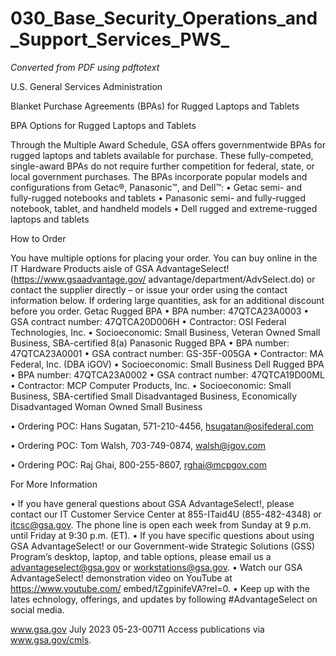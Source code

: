 # 030_Base_Security_Operations_and_Support_Services_PWS_

_Converted from PDF using pdftotext_

U.S. General Services Administration

Blanket Purchase Agreements (BPAs)
for Rugged Laptops and Tablets

BPA Options for Rugged Laptops and Tablets

Through the Multiple Award Schedule, GSA offers governmentwide BPAs for rugged
laptops and tablets available for purchase. These fully-competed, single-award BPAs do
not require further competition for federal, state, or local government purchases. The
BPAs incorporate popular models and configurations from Getac®, Panasonic™, and Dell™:
• Getac semi- and fully-rugged notebooks and tablets
• Panasonic semi- and fully-rugged notebook, tablet, and handheld models
• Dell rugged and extreme-rugged laptops and tablets

How to Order

You have multiple options for placing your order. You can buy online in the IT
Hardware Products aisle of GSA AdvantageSelect! (https://www.gsaadvantage.gov/
advantage/department/AdvSelect.do) or contact the supplier directly – or issue
your order using the contact information below. If ordering large quantities, ask for an
additional discount before you order.
Getac Rugged BPA
• BPA number: 47QTCA23A0003
• GSA contract number: 47QTCA20D006H
• Contractor: OSI Federal Technologies, Inc.
• Socioeconomic: Small Business, Veteran Owned
Small Business, SBA-certified 8(a)
Panasonic Rugged BPA
• BPA number: 47QTCA23A0001
• GSA contract number: GS-35F-005GA
• Contractor: MA Federal, Inc. (DBA iGOV)
• Socioeconomic: Small Business
Dell Rugged BPA
• BPA number: 47QTCA23A0002
• GSA contract number: 47QTCA19D00ML
• Contractor: MCP Computer Products, Inc.
• Socioeconomic: Small Business, SBA-certified
Small Disadvantaged Business, Economically
Disadvantaged Woman Owned Small Business

• Ordering POC: Hans Sugatan,
571-210-4456,
hsugatan@osifederal.com

• Ordering POC: Tom Walsh,
703-749-0874,
walsh@igov.com

• Ordering POC: Raj Ghai,
800-255-8607,
rghai@mcpgov.com

For More Information

• If you have general questions
about GSA AdvantageSelect!,
please contact our IT Customer
Service Center at 855-ITaid4U
(855-482-4348) or itcsc@gsa.gov.
The phone line is open each
week from Sunday at 9 p.m.
until Friday at 9:30 p.m. (ET).
• If you have specific
questions about using GSA
AdvantageSelect! or our
Government-wide Strategic
Solutions (GSS) Program’s
desktop, laptop, and table
options, please email us a
advantageselect@gsa.gov or
workstations@gsa.gov.
• Watch our GSA AdvantageSelect!
demonstration video on YouTube
at https://www.youtube.com/
embed/tZgpinifeVA?rel=0.
• Keep up with the lates
echnology, offerings, and updates
by following #AdvantageSelect on
social media.

www.gsa.gov
July 2023
05-23-00711
Access publications via
www.gsa.gov/cmls.

